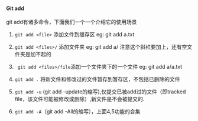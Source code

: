 #### Git add

git add有诸多命令，下面我们一个一个介绍它的使用场景

1. ` git add <file> ` 添加文件到缓存区  eg: git add a.txt

2. `git add <files>/` 添加文件夹 eg: git add a/ 注意这个斜杠要加上，还有空文件夹是加不起的

3. ` git add <files>/file`添加一个文件夹下的一个文件 eg: git add a/a.txt 
4. `git add .` 将新文件和修改过的文件暂存到暂存区，不包括已删除的文件
5. `git add -u` (git add -update的缩写),仅提交已被add过的文件（即tracked file，该文件可能被修改或删除）,新文件是不会被提交的.
6. `git add -A`（git add -All的缩写），上面4,5功能的合集